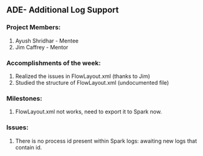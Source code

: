 ## ADE- Additional Log Support

### Project Members:

1. Ayush Shridhar - Mentee
2. Jim Caffrey - Mentor

### Accomplishments of the week:

1. Realized the issues in FlowLayout.xml (thanks to Jim)
2. Studied the structure of FlowLayout.xml (undocumented file)

### Milestones:

1. FlowLayout.xml not works, need to export it to Spark now.

### Issues:

1. There is no process id present within Spark logs: awaiting new logs that contain id.